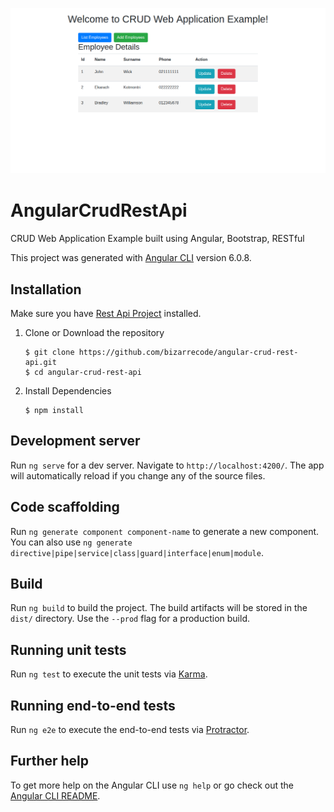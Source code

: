 ![Screenshot](https://raw.githubusercontent.com/bizarrecode/angular-crud-rest-api/master/src/images/crud01.png)

# AngularCrudRestApi
CRUD Web Application Example built using Angular, Bootstrap, RESTful

This project was generated with [Angular CLI](https://github.com/angular/angular-cli) version 6.0.8.

## Installation<a name="installation"></a>

Make sure you have [Rest Api Project](https://github.com/bizarrecode/rest-api) installed.

1. Clone or Download the repository

	```
	$ git clone https://github.com/bizarrecode/angular-crud-rest-api.git
	$ cd angular-crud-rest-api
	```
2. Install Dependencies

	```
	$ npm install

## Development server

Run `ng serve` for a dev server. Navigate to `http://localhost:4200/`. The app will automatically reload if you change any of the source files.

## Code scaffolding

Run `ng generate component component-name` to generate a new component. You can also use `ng generate directive|pipe|service|class|guard|interface|enum|module`.

## Build

Run `ng build` to build the project. The build artifacts will be stored in the `dist/` directory. Use the `--prod` flag for a production build.

## Running unit tests

Run `ng test` to execute the unit tests via [Karma](https://karma-runner.github.io).

## Running end-to-end tests

Run `ng e2e` to execute the end-to-end tests via [Protractor](http://www.protractortest.org/).

## Further help

To get more help on the Angular CLI use `ng help` or go check out the [Angular CLI README](https://github.com/angular/angular-cli/blob/master/README.md).
